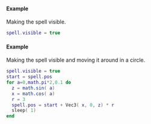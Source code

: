 #### Example
Making the spell visible.
```lua
spell.visible = true
```

#### Example
Making the spell visible and moving it around in a circle.
```lua
spell.visible = true
start = spell.pos
for a=0,math.pi*2,0.1 do
  z = math.sin( a)
  x = math.cos( a)
  r = 3  
  spell.pos = start + Vec3( x, 0, z) * r
  sleep( 1)
end
```
